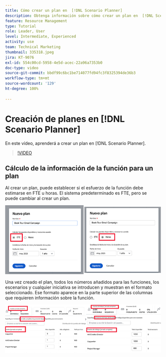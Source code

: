 ```yaml
---
title: Cómo crear un plan en  [!DNL Scenario Planner]
description: Obtenga información sobre cómo crear un plan en  [!DNL Scenario Planner].
feature: Resource Management
type: Tutorial
role: Leader, User
level: Intermediate, Experienced
activity: use
team: Technical Marketing
thumbnail: 335318.jpeg
jira: KT-9076
exl-id: 554c00cd-5958-4e5d-acec-22a96a7353b0
doc-type: video
source-git-commit: bbdf99c6bc1be714077fd94fc3f8325394de36b3
workflow-type: tm+mt
source-wordcount: '129'
ht-degree: 100%

---
```


# Creación de planes en [!DNL Scenario Planner]

En este vídeo, aprenderá a crear un plan en [!DNL Scenario Planner].

>[!VIDEO](https://video.tv.adobe.com/v/3412629/?quality=12&learn=on&enablevpops=1&captions=spa)

## Cálculo de la información de la función para un plan

Al crear un plan, puede establecer si el esfuerzo de la función debe estimarse en FTE u horas. El sistema predeterminado es FTE, pero se puede cambiar al crear un plan.

![Seleccione [!UICONTROL FTE] u [!UICONTROL Horas] en la ventana [!UICONTROL Nuevo plan]](assets/scenario-planner-1.png)

Una vez creado el plan, todos los números añadidos para las funciones, los escenarios y cualquier iniciativa se introducen y muestran en el formato seleccionado. Ese formato aparece en la parte superior de las columnas que requieren información sobre la función.

![Vista de información en [!UICONTROL FTE] u [!UICONTROL Horas] en [!DNL Scenario Planner]](assets/scenario-planner-2.png)
